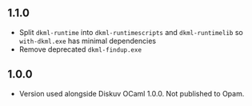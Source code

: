 ## 1.1.0
- Split `dkml-runtime` into `dkml-runtimescripts` and `dkml-runtimelib` so `with-dkml.exe` has minimal dependencies
- Remove deprecated `dkml-findup.exe`

## 1.0.0
- Version used alongside Diskuv OCaml 1.0.0. Not published to Opam.
